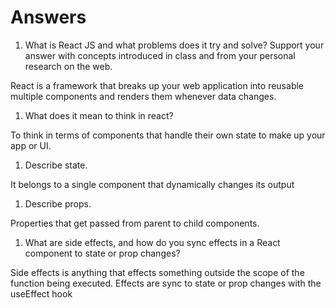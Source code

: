# Answers

1. What is React JS and what problems does it try and solve? Support your answer with concepts introduced in class and from your personal research on the web.

React is a framework that breaks up your web application into reusable multiple components and renders them whenever data changes.

1. What does it mean to think in react?

To think in terms of components that handle their own state to make up your app or UI.

1. Describe state.

It belongs to a single component that dynamically changes its output

1. Describe props.

Properties that get passed from parent to child components.

1. What are side effects, and how do you sync effects in a React component to state or prop changes?

Side effects is anything that effects something outside the scope of the function being executed.
Effects are sync to state or prop changes with the useEffect hook
